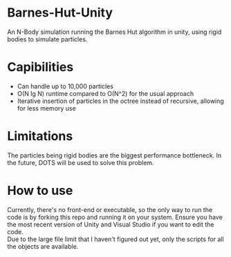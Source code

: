 # Barnes-Hut-Unity
An N-Body simulation running the Barnes Hut algorithm in unity, using rigid bodies to simulate particles.  

# Capibilities
- Can handle up to 10,000 particles  
- O(N lg N) runtime compared to O(N^2) for the usual approach  
- Iterative insertion of particles in the octree instead of recursive, allowing for less memory use

# Limitations
The particles being rigid bodies are the biggest performance bottleneck. In the future, DOTS will be used to solve this problem.

# How to use
Currently, there's no front-end or executable, so the only way to run the code is by forking this repo and running it on your system. Ensure you have the most recent version of Unity and Visual Studio if you want to edit the code.  
Due to the large file limit that I haven't figured out yet, only the scripts for all the objects are available.
